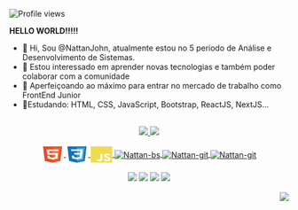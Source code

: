 ![Profile views](https://gpvc.arturio.dev/NattanJohn)

**HELLO WORLD!!!!!**<br/>

- 👋 Hi, Sou @NattanJohn, atualmente estou no 5 periodo de Análise e Desenvolvimento de Sistemas.
- 👀 Estou interessado em aprender novas tecnologias e também poder colaborar com a comunidade
- 🚀 Aperfeiçoando ao máximo para entrar no mercado de trabalho como FrontEnd Junior
- 🌱Estudando: HTML, CSS, JavaScript, Bootstrap, ReactJS, NextJS...
</br>
<div align="center">
  <a href="https://github.com/NattanJohn">
  <img height="170cm" src="https://github-readme-stats.vercel.app/api?username=NattanJohn&show_icons=true&theme=cobalt&include_all_commits=true&count_private=true"/>
  <img height="170cm" src="https://github-readme-stats.vercel.app/api/top-langs/?username=NattanJohn&layout=compact&langs_count=7&theme=cobalt"/>
</div>
<div align = "center" style="display: inline_block"><br>
  <img align="center" alt="Nattan-HTML" height="30" width="40" src="https://raw.githubusercontent.com/devicons/devicon/master/icons/html5/html5-original.svg">
  <img align="center" alt="Nattan-CSS" height="30" width="40" src="https://raw.githubusercontent.com/devicons/devicon/master/icons/css3/css3-original.svg">
  <img align="center" alt="Nattan-Js" height="30" width="40" src="https://raw.githubusercontent.com/devicons/devicon/master/icons/javascript/javascript-plain.svg">
  <img align="center" alt="Nattan-bs" height="30" width="40"  src="https://cdn.jsdelivr.net/gh/devicons/devicon/icons/bootstrap/bootstrap-plain.svg"/>
  <img align="center" alt="Nattan-git" height="30" width="40" src="https://cdn.jsdelivr.net/gh/devicons/devicon/icons/git/git-original.svg" />
  <img align="center" alt="Nattan-git" height="30" width="40" src="https://cdn.jsdelivr.net/gh/devicons/devicon/icons/react/react-original.svg"/>
  <br/>
</div>
<br/>
<div align = "center">
  <a href="https://instagram.com/natte_john" target="_blank"><img src="https://img.shields.io/badge/-Instagram-%23E4405F?style=for-the-          badge&logo=instagram&logoColor=white" target="_blank"></a>
  <a href = "mailto:nattanjhon123@gmail.com"><img src="https://img.shields.io/badge/-Gmail-%23333?style=for-the-badge&logo=gmail&logoColor=white" target="_blank"></a>
  <a href="https://www.linkedin.com/in/nattan-john-267a31219/" target="_blank"><img src="https://img.shields.io/badge/-LinkedIn-%230077B5?style=for-the-badge&logo=linkedin&logoColor=white" target="_blank"></a>
  <a href = "https://wa.me/5569984768248" target="_blank"><img src="https://img.shields.io/badge/WhatsApp-25D366?style=for-the-badge&logo=whatsapp&logoColor=white" target="_blank"></a>
</div><br/>
  
<div align="right">
  <img height="81cm"
    src="https://raw.githubusercontent.com/cshum/imagor/master/testdata/dancing-banana.gif"/>
</div>
